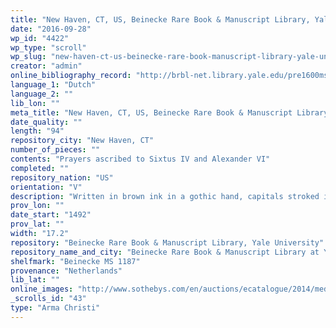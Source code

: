 ```yaml
---
title: "New Haven, CT, US, Beinecke Rare Book & Manuscript Library, Yale University, Beinecke MS 1187"
date: "2016-09-28"
wp_id: "4422"
wp_type: "scroll"
wp_slug: "new-haven-ct-us-beinecke-rare-book-manuscript-library-yale-university-beinecke-ms-1187"
creator: "admin"
online_bibliography_record: "http://brbl-net.library.yale.edu/pre1600ms/docs/pre1600.ms1187.htm"
language_1: "Dutch"
language_2: ""
lib_lon: ""
meta_title: "New Haven, CT, US, Beinecke Rare Book & Manuscript Library, Yale University, Beinecke MS 1187"
date_quality: ""
length: "94"
repository_city: "New Haven, CT"
number_of_pieces: ""
contents: "Prayers ascribed to Sixtus IV and Alexander VI"
completed: ""
repository_nation: "US"
orientation: "V"
description: "Written in brown ink in a gothic hand, capitals stroked in red, rubrics in red, one- to 3-line initials in red or blue, one very large miniature with the bust-figure of Christ surrounded by the Arma Christi (two dice, a torch, pliers, the cross, a flagellum on top, a spear, the sponge on rod and three nails) emerging from a sarcophagus, wearing the crown of thorns and showing his stigmata, on a blue ground, in a gold frame with sprays of stylised flowers in orange with green leaves to the sides and the top, one large initial in blue formed of fleshy acanthus on a burnished gold ground with orange flowers in the corners, enclosing sprays of flowers drawn in red, one smaller initial in gold with red pen-flourishing and green infill."
prov_lon: ""
date_start: "1492"
prov_lat: ""
width: "17.2"
repository: "Beinecke Rare Book & Manuscript Library, Yale University"
repository_name_and_city: "Beinecke Rare Book & Manuscript Library at Yale University, New Haven CT US"
shelfmark: "Beinecke MS 1187"
provenance: "Netherlands"
lib_lat: ""
online_images: "http://www.sothebys.com/en/auctions/ecatalogue/2014/medieval-renaissance-manuscripts-l14240/lot.48.html"
_scrolls_id: "43"
type: "Arma Christi"
---
```



